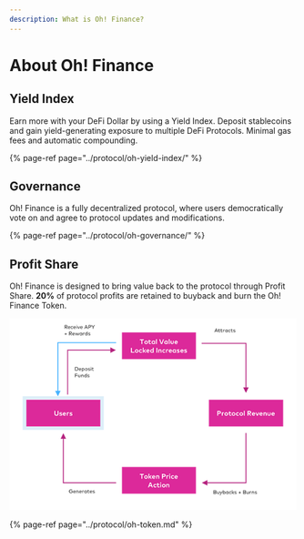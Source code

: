 ```yaml
---
description: What is Oh! Finance?
---
```


# About Oh! Finance

## Yield Index

Earn more with your DeFi Dollar by using a Yield Index. Deposit stablecoins and gain yield-generating exposure to multiple DeFi Protocols. Minimal gas fees and automatic compounding.

{% page-ref page="../protocol/oh-yield-index/" %}

## Governance

Oh! Finance is a fully decentralized protocol, where users democratically vote on and agree to protocol updates and modifications.

{% page-ref page="../protocol/oh-governance/" %}

## Profit Share

Oh! Finance is designed to bring value back to the protocol through Profit Share. **20%** of protocol profits are retained to buyback and burn the Oh! Finance Token.

![Oh! Finance DeFi Flywheel](../.gitbook/assets/flow-600.png)

{% page-ref page="../protocol/oh-token.md" %}

